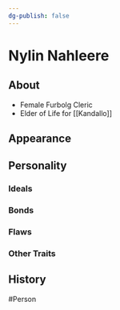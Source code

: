 ```yaml
---
dg-publish: false
---
```


# Nylin Nahleere
## About
- Female Furbolg Cleric
- Elder of Life for [[Kandallo]]

## Appearance


## Personality
### Ideals


### Bonds


### Flaws


### Other Traits


## History


#Person
